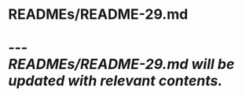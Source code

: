 # READMEs/README-29.md <br><br> --- <br> _READMEs/README-29.md will be updated with relevant contents._